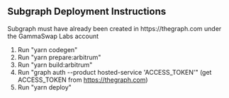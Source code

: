 ## Subgraph Deployment Instructions

<p>Subgraph must have already been created in https://thegraph.com under the GammaSwap Labs account</p>

1. Run "yarn codegen"
2. Run "yarn prepare:arbitrum"
3. Run "yarn build:arbitrum"
4. Run "graph auth --product hosted-service 'ACCESS_TOKEN'" (get ACCESS_TOKEN from https://thegraph.com)
5. Run "yarn deploy"